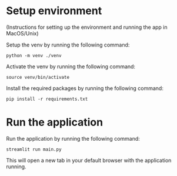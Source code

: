# Setup environment
(Instructions for setting up the environment and running the app in MacOS/Unix)

Setup the venv by running the following command:

```python -m venv ./venv```

Activate the venv by running the following command:

```source venv/bin/activate```

Install the required packages by running the following command:

```pip install -r requirements.txt```

# Run the application

Run the application by running the following command:

```streamlit run main.py```

This will open a new tab in your default browser with the application running.
